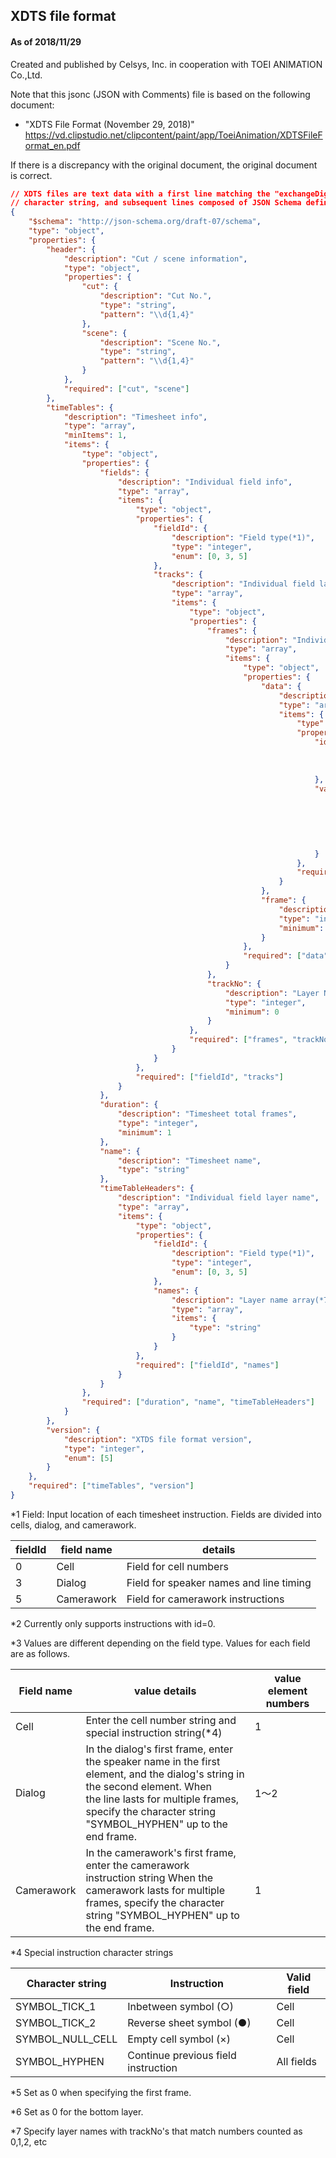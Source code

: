 ## XDTS file format
 #### As of 2018/11/29
 Created and published by Celsys, Inc. in cooperation with TOEI ANIMATION Co.,Ltd.

 Note that this jsonc (JSON with Comments) file is based on the following document:
 - "XDTS File Format (November 29, 2018)"
 https://vd.clipstudio.net/clipcontent/paint/app/ToeiAnimation/XDTSFileFormat_en.pdf
 
 If there is a discrepancy with the original document, the original document is correct.


```json
// XDTS files are text data with a first line matching the "exchangeDigitalTimeSheet Save Data" 
// character string, and subsequent lines composed of JSON Schema defined JSON data.
{
    "$schema": "http://json-schema.org/draft-07/schema",
    "type": "object",
    "properties": {
        "header": {
            "description": "Cut / scene information",
            "type": "object",
            "properties": {
                "cut": {
                    "description": "Cut No.",
                    "type": "string",
                    "pattern": "\\d{1,4}"
                },
                "scene": {
                    "description": "Scene No.",
                    "type": "string",
                    "pattern": "\\d{1,4}"
                }
            },
            "required": ["cut", "scene"]
        },
        "timeTables": {
            "description": "Timesheet info",
            "type": "array",
            "minItems": 1,
            "items": {
                "type": "object",
                "properties": {
                    "fields": {
                        "description": "Individual field info",
                        "type": "array",
                        "items": {
                            "type": "object",
                            "properties": {
                                "fieldId": {
                                    "description": "Field type(*1)",
                                    "type": "integer",
                                    "enum": [0, 3, 5]
                                },
                                "tracks": {
                                    "description": "Individual field layer info",
                                    "type": "array",
                                    "items": {
                                        "type": "object",
                                        "properties": {
                                            "frames": {
                                                "description": "Individual layer frame information",
                                                "type": "array",
                                                "items": {
                                                    "type": "object",
                                                    "properties": {
                                                        "data": {
                                                            "description": "Frame instruction information",
                                                            "type": "array",
                                                            "items": {
                                                                "type": "object",
                                                                "properties": {
                                                                    "id": {
                                                                        "description": "Instruction type(*2)",
                                                                        "type": "integer",
                                                                        "enum": [0]
                                                                    },
                                                                    "values": {
                                                                        "description": "Instruction value(*3)",
                                                                        "type": "array",
                                                                        "minItems": 1,
                                                                        "items": {
                                                                            "type": "string"
                                                                        }
                                                                    }
                                                                },
                                                                "required": ["id", "values"]
                                                            }
                                                        },
                                                        "frame": {
                                                            "description": "Frame No.(*5)",
                                                            "type": "integer",
                                                            "minimum": 0
                                                        }
                                                    },
                                                    "required": ["data", "frame"]
                                                }
                                            },
                                            "trackNo": {
                                                "description": "Layer No.(*6)",
                                                "type": "integer",
                                                "minimum": 0
                                            }
                                        },
                                        "required": ["frames", "trackNo"]
                                    }
                                }
                            },
                            "required": ["fieldId", "tracks"]
                        }
                    },
                    "duration": {
                        "description": "Timesheet total frames",
                        "type": "integer",
                        "minimum": 1
                    },
                    "name": {
                        "description": "Timesheet name",
                        "type": "string"
                    },
                    "timeTableHeaders": {
                        "description": "Individual field layer name",
                        "type": "array",
                        "items": {
                            "type": "object",
                            "properties": {
                                "fieldId": {
                                    "description": "Field type(*1)",
                                    "type": "integer",
                                    "enum": [0, 3, 5]
                                },
                                "names": {
                                    "description": "Layer name array(*7)",
                                    "type": "array",
                                    "items": {
                                        "type": "string"
                                    }
                                }
                            },
                            "required": ["fieldId", "names"]
                        }
                    }
                },
                "required": ["duration", "name", "timeTableHeaders"]
            }
        },
        "version": {
            "description": "XTDS file format version",
            "type": "integer",
            "enum": [5]
        }
    },
    "required": ["timeTables", "version"]
}
```

*1 Field: Input location of each timesheet instruction. Fields are divided into cells, dialog, and 
camerawork.

| fieldId | field name | details                                 |
| ------- | ---------- | --------------------------------------- |
|    0    |    Cell    | Field for cell numbers                  |
|    3    |   Dialog   | Field for speaker names and line timing |
|    5    | Camerawork | Field for camerawork instructions       |

*2 Currently only supports instructions with id=0.

*3 Values are different depending on the field type. Values for each field are as follows.

| Field name | value details | value element numbers |
| ---------- | ------------- | --------------------- |
|    Cell    | Enter the cell number string and special instruction string(*4) | 1 |
|   Dialog   | In the dialog's first frame, enter the speaker name in the first <br>element, and the dialog's string in the second element. When <br>the line lasts for multiple frames, specify the character string <br>"SYMBOL_HYPHEN" up to the end frame. | 1～2 |
| Camerawork | In the camerawork's first frame, enter the camerawork <br>instruction string When the camerawork lasts for multiple <br>frames, specify the character string "SYMBOL_HYPHEN" up to <br>the end frame. | 1 |

*4 Special instruction character strings

| Character string | Instruction                         | Valid field |
| ---------------- | ----------------------------------- | ----------- |
|  SYMBOL_TICK_1   | Inbetween symbol (○)                |    Cell     |
|  SYMBOL_TICK_2   | Reverse sheet symbol (●)            |    Cell     |
| SYMBOL_NULL_CELL | Empty cell symbol (×)               |    Cell     |
|  SYMBOL_HYPHEN   | Continue previous field instruction | All fields  |

*5 Set as 0 when specifying the first frame.

*6 Set as 0 for the bottom layer.

*7 Specify layer names with trackNo's that match numbers counted as 0,1,2, etc
